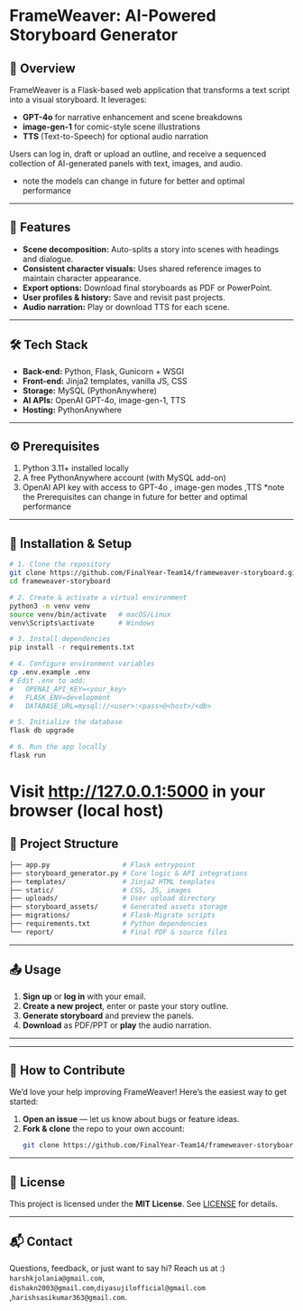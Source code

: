 # FrameWeaver: AI-Powered Storyboard Generator


## 📖 Overview
FrameWeaver is a Flask-based web application that transforms a text script into a visual storyboard. It leverages:
- **GPT-4o** for narrative enhancement and scene breakdowns  
- **image-gen-1** for comic-style scene illustrations  
- **TTS** (Text-to-Speech) for optional audio narration  

Users can log in, draft or upload an outline, and receive a sequenced collection of AI-generated panels with text, images, and audio.
- note the models can change in future for better and optimal performance 

---

## 🚀 Features
- **Scene decomposition:** Auto-splits a story into scenes with headings and dialogue.  
- **Consistent character visuals:** Uses shared reference images to maintain character appearance.  
- **Export options:** Download final storyboards as PDF or PowerPoint.  
- **User profiles & history:** Save and revisit past projects.  
- **Audio narration:** Play or download TTS for each scene.

---

## 🛠️ Tech Stack
- **Back-end:** Python, Flask, Gunicorn + WSGI  
- **Front-end:** Jinja2 templates, vanilla JS, CSS  
- **Storage:** MySQL (PythonAnywhere)  
- **AI APIs:** OpenAI GPT-4o, image-gen-1, TTS  
- **Hosting:** PythonAnywhere

---

## ⚙️ Prerequisites
1. Python 3.11+ installed locally  
2. A free PythonAnywhere account (with MySQL add-on)  
3. OpenAI API key with access to GPT-4o , image-gen modes  ,TTS
*note the Prerequisites can change in future for better and optimal performance

---

## 📝 Installation & Setup
```bash
# 1. Clone the repository
git clone https://github.com/FinalYear-Team14/frameweaver-storyboard.git
cd frameweaver-storyboard

# 2. Create & activate a virtual environment
python3 -m venv venv
source venv/bin/activate   # macOS/Linux
venv\Scripts\activate      # Windows

# 3. Install dependencies
pip install -r requirements.txt

# 4. Configure environment variables
cp .env.example .env
# Edit .env to add:
#   OPENAI_API_KEY=<your_key>
#   FLASK_ENV=development
#   DATABASE_URL=mysql://<user>:<pass>@<host>/<db>

# 5. Initialize the database
flask db upgrade

# 6. Run the app locally
flask run
```
# Visit http://127.0.0.1:5000 in your browser (local host)

## 📂 Project Structure
```bash 
├── app.py                  # Flask entrypoint
├── storyboard_generator.py # Core logic & API integrations
├── templates/              # Jinja2 HTML templates
├── static/                 # CSS, JS, images
├── uploads/                # User upload directory
├── storyboard_assets/      # Generated assets storage
├── migrations/             # Flask-Migrate scripts
├── requirements.txt        # Python dependencies
└── report/                 # Final PDF & source files
```
---

## 📤 Usage
1. **Sign up** or **log in** with your email.  
2. **Create a new project**, enter or paste your story outline.  
3. **Generate storyboard** and preview the panels.  
4. **Download** as PDF/PPT or **play** the audio narration.

---

---

## 🤝 How to Contribute

We’d love your help improving FrameWeaver! Here’s the easiest way to get started:

1. **Open an issue** — let us know about bugs or feature ideas.  
2. **Fork & clone** the repo to your own account:  
   ```bash
   git clone https://github.com/FinalYear-Team14/frameweaver-storyboard.git

---

## 📄 License
This project is licensed under the **MIT License**. See [LICENSE](LICENSE) for details.

---

## 📬 Contact
Questions, feedback, or just want to say hi? Reach us at :)  `harshkjolania@gmail.com`, `dishakn2003@gmail.com`,`diyasujilofficial@gmail.com `,`harishsasikumar363@gmail.com`.

